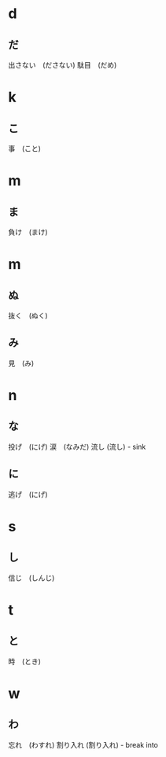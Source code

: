 # d

## だ

出さない　(ださない)
駄目　(だめ)

# k
## こ

事　(こと)

# m

## ま

負け　(まけ)

# m

## ぬ

抜く　(ぬく)

## み

見　(み)

# n

## な

投げ　(にげ)
涙　(なみだ)
流し (流し) - sink

## に

逃げ　(にげ)

# s

## し

信じ　(しんじ)

# t

## と

時　(とき)

# w

## わ

忘れ　(わすれ)
割り入れ (割り入れ) - break into